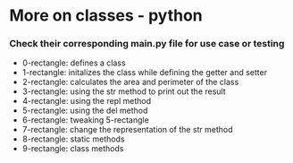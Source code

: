# More on classes - python

### Check their corresponding main.py file for use case or testing

- 0-rectangle: defines a class
- 1-rectangle: initalizes the class while defining the getter and setter
- 2-rectangle: calculates the area and perimeter of the class
- 3-rectangle: using the str method to print out the result
- 4-rectangle: using the repl method
- 5-rectangle: using the del method
- 6-rectangle: tweaking 5-rectangle
- 7-rectangle: change the representation of the str method
- 8-rectangle: static methods
- 9-rectangle: class methods